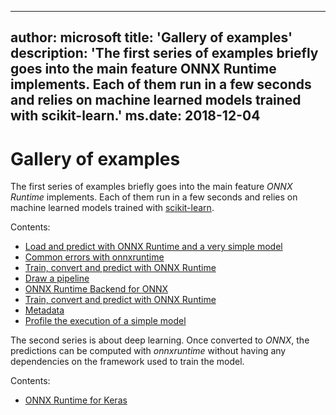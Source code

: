 
---
author: microsoft
title: 'Gallery of examples'
description: 'The first series of examples briefly goes into the main feature ONNX Runtime implements. Each of them run in a few seconds and relies on machine learned models trained with scikit-learn.'
ms.date: 2018-12-04
---    
    



# Gallery of examples



The first series of examples briefly goes into the main feature *ONNX Runtime* implements. Each of them run in a few seconds and relies on machine learned models trained with [scikit-learn](http://scikit-learn.org/stable/).

Contents:

* [Load and predict with ONNX Runtime and a very simple model](auto-examples-plot-load-and-predict.md)
* [Common errors with onnxruntime](auto-examples-plot-common-errors.md)
* [Train, convert and predict with ONNX Runtime](auto-examples-plot-train-convert-predict.md)
* [Draw a pipeline](auto-examples-plot-pipeline.md)
* [ONNX Runtime Backend for ONNX](auto-examples-plot-backend.md)
* [Train, convert and predict with ONNX Runtime](auto-examples-plot-convert-pipeline-vectorizer.md)
* [Metadata](auto-examples-plot-metadata.md)
* [Profile the execution of a simple model](auto-examples-plot-profiling.md)




The second series is about deep learning. Once converted to *ONNX*, the predictions can be computed with *onnxruntime* without having any dependencies on the framework used to train the model.

Contents:

* [ONNX Runtime for Keras](auto-examples-plot-dl-keras.md)

